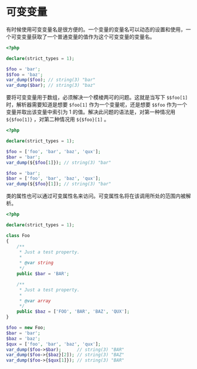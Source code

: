# 可变变量

有时候使用可变变量名是很方便的。一个变量的变量名可以动态的设置和使用，一个可变变量获取了一个普通变量的值作为这个可变变量的变量名。

```php
<?php

declare(strict_types = 1);

$foo = 'bar';
$$foo = 'baz';
var_dump($foo); // string(3) "bar"
var_dump($bar); // string(3) "baz"

```

要将可变变量用于数组，必须解决一个模棱两可的问题。这就是当写下 `$$foo[1]` 时，解析器需要知道是想要 `$foo[1]` 作为一个变量呢，还是想要 `$$foo` 作为一个变量并取出该变量中索引为 1 的值。解决此问题的语法是，对第一种情况用 `${$foo[1]}` ，对第二种情况用 `${$foo}[1]` 。

```php
<?php

declare(strict_types = 1);

$foo = ['foo', 'bar', 'baz', 'qux'];
$bar = 'bar';
var_dump(${$foo[1]}); // string(3) "bar"

$foo = 'bar';
$bar = ['foo', 'bar', 'baz', 'qux'];
var_dump(${$foo}[1]); // string(3) "bar"

```

类的属性也可以通过可变属性名来访问。可变属性名将在该调用所处的范围内被解析。

```php
<?php

declare(strict_types = 1);

class Foo
{
    /**
     * Just a test property.
     *
     * @var string
     */
    public $bar = 'BAR';

    /**
     * Just a test property.
     *
     * @var array
     */
    public $baz = ['FOO', 'BAR', 'BAZ', 'QUX'];
}

$foo = new Foo;
$bar = 'bar';
$baz = 'baz';
$qux = ['foo', 'bar', 'baz', 'qux'];
var_dump($foo->$bar);      // string(3) "BAR"
var_dump($foo->{$baz}[2]); // string(3) "BAZ"
var_dump($foo->{$qux[1]}); // string(3) "BAR"

```

